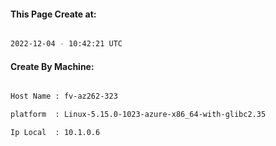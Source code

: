 
   
#### This Page Create at:

```bash

2022-12-04 - 10:42:21 UTC

```

#### Create By Machine:

```bash

Host Name : fv-az262-323

platform  : Linux-5.15.0-1023-azure-x86_64-with-glibc2.35

Ip Local  : 10.1.0.6

```

